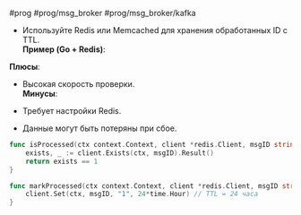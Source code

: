 #prog #prog/msg_broker #prog/msg_broker/kafka 

- Используйте Redis или Memcached для хранения обработанных ID с TTL.  
    **Пример (Go + Redis)**:



**Плюсы**:

- Высокая скорость проверки.  
    **Минусы**:
    
- Требует настройки Redis.
    
- Данные могут быть потеряны при сбое.



```go
func isProcessed(ctx context.Context, client *redis.Client, msgID string) bool {
    exists, _ := client.Exists(ctx, msgID).Result()
    return exists == 1
}

func markProcessed(ctx context.Context, client *redis.Client, msgID string) {
    client.Set(ctx, msgID, "1", 24*time.Hour) // TTL = 24 часа
}
```